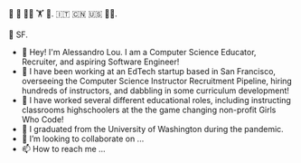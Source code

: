 🏃 🚴 🧘‍♂️ 🏋 🧗. 
🇮🇹 🇨🇳 🇺🇸 🏳️‍🌈. 

🏡 SF. 

- 👋 Hey! I'm Alessandro Lou. I am a Computer Science Educator, Recruiter, and aspiring Software Engineer!
- 🌱 I have been working at an EdTech startup based in San Francisco, overseeing the Computer Science Instructor Recruitment Pipeline, hiring hundreds of instructors, and dabbling in some curriculum development!
- 🌱 I have worked several different educational roles, including instructing classrooms highschoolers at the the game changing non-profit Girls Who Code!
- 👀 I graduated from the University of Washington during the pandemic.
- 💞️ I’m looking to collaborate on ...
- 📫 How to reach me ...

<!---
alemaulou/alemaulou is a ✨ special ✨ repository because its `README.md` (this file) appears on your GitHub profile.
You can click the Preview link to take a look at your changes.
--->

